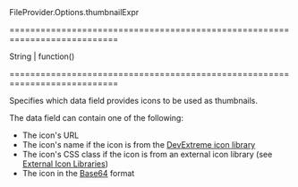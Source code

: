 <!--id-->FileProvider.Options.thumbnailExpr<!--/id-->
===========================================================================
<!--type-->String | function()<!--/type-->
===========================================================================

<!--shortDescription-->
Specifies which data field provides icons to be used as thumbnails.
<!--/shortDescription-->

<!--fullDescription-->
The data field can contain one of the following:

- The icon's URL
- The icon's name if the icon is from the [DevExtreme icon library](/Documentation/Guide/Themes_and_Styles/Icons/#Built-In_Icon_Library)
- The icon's CSS class if the icon is from an external icon library (see [External Icon Libraries](/Documentation/Guide/Themes_and_Styles/Icons/#External_Icon_Libraries))
- The icon in the [Base64](https://en.wikipedia.org/wiki/Base64) format
<!--/fullDescription-->